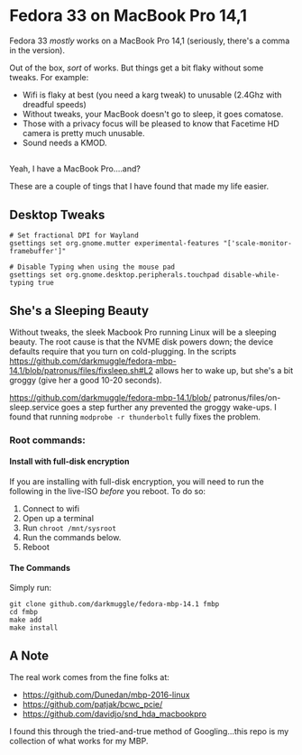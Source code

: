 # Fedora 33 on MacBook Pro 14,1

Fedora 33 _mostly_ works on a MacBook Pro 14,1 (seriously, there's a comma in the version).

Out of the box, _sort_ of works. But things get a bit flaky without some tweaks. For example:
- Wifi is flaky at best (you need a karg tweak) to unusable (2.4Ghz with dreadful speeds)
- Without tweaks, your MacBook doesn't go to sleep, it goes comatose.
- Those with a privacy focus will be pleased to know that Facetime HD camera is pretty much unusable.
- Sound needs a KMOD.

##
Yeah, I have a MacBook Pro....and?

These are a couple of tings that I have found that made my life easier.

## Desktop Tweaks

```
# Set fractional DPI for Wayland
gsettings set org.gnome.mutter experimental-features "['scale-monitor-framebuffer']"

# Disable Typing when using the mouse pad
gsettings set org.gnome.desktop.peripherals.touchpad disable-while-typing true
```

## She's a Sleeping Beauty

Without tweaks, the sleek Macbook Pro running Linux will be a sleeping beauty. The root cause is that the NVME disk powers down; the device defaults require that you turn on cold-plugging. In the scripts https://github.com/darkmuggle/fedora-mbp-14.1/blob/patronus/files/fixsleep.sh#L2 allows her to wake up, but she's a bit groggy (give her a good 10-20 seconds).

https://github.com/darkmuggle/fedora-mbp-14.1/blob/    patronus/files/on-sleep.service goes a step further any prevented the groggy wake-ups. I found that running `modprobe -r thunderbolt` fully fixes the problem.

### Root commands:

#### Install with full-disk encryption

If you are installing with full-disk encryption, you will need to run the following in the live-ISO _before_ you reboot. To do so:
1. Connect to wifi
1. Open up a terminal
1. Run `chroot /mnt/sysroot`
1. Run the commands below.
1. Reboot

#### The Commands

Simply run:
```
git clone github.com/darkmuggle/fedora-mbp-14.1 fmbp
cd fmbp
make add
make install
```

## A Note

The real work comes from the fine folks at:

- https://github.com/Dunedan/mbp-2016-linux
- https://github.com/patjak/bcwc_pcie/
- https://github.com/davidjo/snd_hda_macbookpro

I found this through the tried-and-true method of Googling...this repo is my collection of what works for my MBP.
